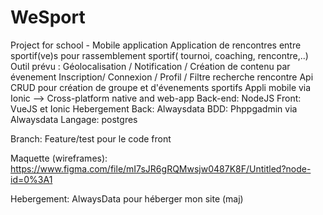 # WeSport
Project for school - Mobile application
Application de rencontres entre sportif(ve)s pour rassemblement sportif( tournoi, coaching, rencontre,..)
Outil prévu :
Géolocalisation / Notification / Création de contenu par évenement
Inscription/ Connexion / Profil / Filtre recherche rencontre
Api CRUD pour création de groupe et d'évenements sportifs
Appli mobile via Ionic --> Cross-platform native and web-app
Back-end: NodeJS
Front: VueJS et Ionic
Hebergement Back: Alwaysdata
BDD: Phppgadmin via Alwaysdata
Langage: postgres

Branch: Feature/test pour le code front

Maquette (wireframes): https://www.figma.com/file/mI7sJR6gRQMwsjw0487K8F/Untitled?node-id=0%3A1

Hebergement: AlwaysData pour héberger mon site (maj)



